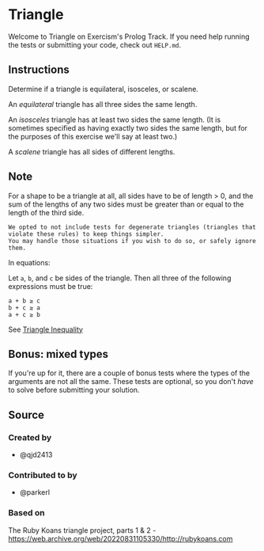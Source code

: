# Triangle

Welcome to Triangle on Exercism's Prolog Track.
If you need help running the tests or submitting your code, check out `HELP.md`.

## Instructions

Determine if a triangle is equilateral, isosceles, or scalene.

An _equilateral_ triangle has all three sides the same length.

An _isosceles_ triangle has at least two sides the same length.
(It is sometimes specified as having exactly two sides the same length, but for the purposes of this exercise we'll say at least two.)

A _scalene_ triangle has all sides of different lengths.

## Note

For a shape to be a triangle at all, all sides have to be of length > 0, and the sum of the lengths of any two sides must be greater than or equal to the length of the third side.

```exercism/note
We opted to not include tests for degenerate triangles (triangles that violate these rules) to keep things simpler.
You may handle those situations if you wish to do so, or safely ignore them.
```

In equations:

Let `a`, `b`, and `c` be sides of the triangle.
Then all three of the following expressions must be true:

```text
a + b ≥ c
b + c ≥ a
a + c ≥ b
```

See [Triangle Inequality][triangle-inequality]

## Bonus: mixed types

If you're up for it, there are a couple of bonus tests where the types of the arguments are not all the same.
These tests are optional, so you don't _have_ to solve before submitting your solution.

## Source

### Created by

- @qjd2413

### Contributed to by

- @parkerl

### Based on

The Ruby Koans triangle project, parts 1 & 2 - https://web.archive.org/web/20220831105330/http://rubykoans.com

[triangle-inequality]: https://en.wikipedia.org/wiki/Triangle_inequality
